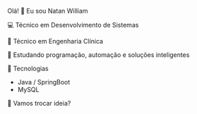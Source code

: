 Olá! 👋 Eu sou Natan William

💻 Técnico em Desenvolvimento de Sistemas

🔧 Técnico em Engenharia Clínica

🧠 Estudando programação, automação e soluções inteligentes

🚀 Tecnologias 
- Java / SpringBoot
- MySQL

💬 Vamos trocar ideia?
